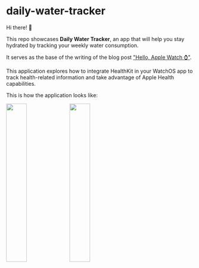 # daily-water-tracker

Hi there! 👋 

This repo showcases **Daily Water Tracker**, an app that will help you stay hydrated by tracking your weekly water consumption. 

It serves as the base of the writing of the blog post ["Hello, Apple Watch ⌚"](https://tiagohenriques.vercel.app/blog/watchos-healthkit-app).

This application explores how to integrate HealthKit in your WatchOS app to track health-related information and take advantage of Apple Health capabilities.

This is how the application looks like:

<p float="center">
  <img src="https://tiagohenriques.vercel.app/static/images/blog/watchos-healthkit-app/app-root-view.png" width="33%" />
  <img src="https://tiagohenriques.vercel.app/static/images/blog/watchos-healthkit-app/water-bar-chart.png" width="33%" /> 
</p>
